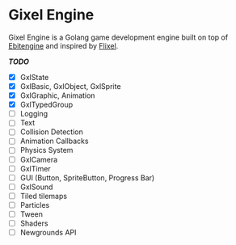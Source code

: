 # Gixel Engine

Gixel Engine is a Golang game development engine built on top of [Ebitengine](https://github.com/hajimehoshi/ebiten) and inspired by [Flixel](https://github.com/HaxeFlixel/flixel).

**_TODO_**

- [X] GxlState
- [X] GxlBasic, GxlObject, GxlSprite
- [X] GxlGraphic, Animation
- [X] GxlTypedGroup
- [ ] Logging
- [ ] Text
- [ ] Collision Detection
- [ ] Animation Callbacks
- [ ] Physics System
- [ ] GxlCamera
- [ ] GxlTimer
- [ ] GUI (Button, SpriteButton, Progress Bar)
- [ ] GxlSound
- [ ] Tiled tilemaps
- [ ] Particles
- [ ] Tween
- [ ] Shaders
- [ ] Newgrounds API
